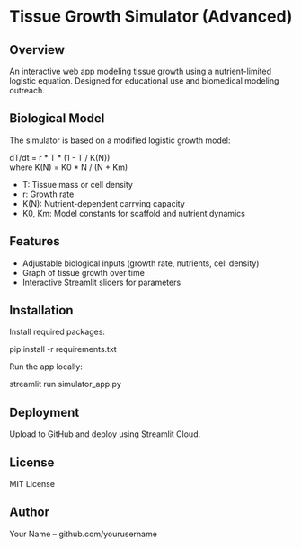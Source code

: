 
# Tissue Growth Simulator (Advanced)

## Overview
An interactive web app modeling tissue growth using a nutrient-limited logistic equation. Designed for educational use and biomedical modeling outreach.

## Biological Model
The simulator is based on a modified logistic growth model:

dT/dt = r * T * (1 - T / K(N))  
where K(N) = K0 * N / (N + Km)

- T: Tissue mass or cell density  
- r: Growth rate  
- K(N): Nutrient-dependent carrying capacity  
- K0, Km: Model constants for scaffold and nutrient dynamics

## Features
- Adjustable biological inputs (growth rate, nutrients, cell density)
- Graph of tissue growth over time
- Interactive Streamlit sliders for parameters

## Installation
Install required packages:

pip install -r requirements.txt

Run the app locally:

streamlit run simulator_app.py

## Deployment
Upload to GitHub and deploy using Streamlit Cloud.

## License
MIT License

## Author
Your Name – github.com/yourusername
